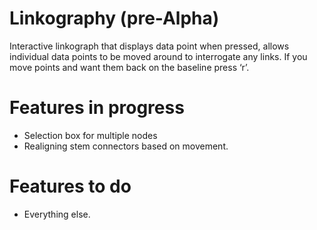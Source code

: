 # Linkography (pre-Alpha)

Interactive linkograph that displays data point when pressed, allows individual data points to be moved around to interrogate any links. If you move points and want them back on the baseline press ‘r’.

# Features in progress

+ Selection box for multiple nodes
+ Realigning stem connectors based on movement.

# Features to do

+ Everything else.